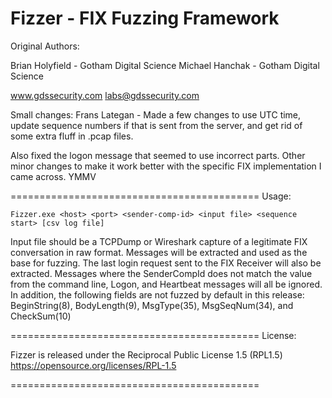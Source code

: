 Fizzer - FIX Fuzzing Framework
===========================================
Original Authors: 

Brian Holyfield - Gotham Digital Science 
Michael Hanchak - Gotham Digital Science 

www.gdssecurity.com
labs@gdssecurity.com

Small changes:
Frans Lategan - Made a few changes to use UTC time, update sequence numbers if that is sent from the server, and get rid of some extra fluff in .pcap files.

Also fixed the logon message that seemed to use incorrect parts.
Other minor changes to make it work better with the specific FIX implementation I came across. YMMV

===========================================
Usage:

    Fizzer.exe <host> <port> <sender-comp-id> <input file> <sequence start> [csv log file]

Input file should be a TCPDump or Wireshark capture of a legitimate FIX conversation in raw format.  Messages will be extracted and used as the base for fuzzing.  The last login request sent to the FIX Receiver will also be extracted.  Messages where the SenderCompId does not match the value from the command line, Logon, and Heartbeat messages will all be ignored.  In addition, the following fields are not fuzzed by default in this release: BeginString(8), BodyLength(9), MsgType(35), MsgSeqNum(34), and CheckSum(10)   

===========================================
License:
 
Fizzer is released under the Reciprocal Public License 1.5 (RPL1.5)
https://opensource.org/licenses/RPL-1.5

===========================================

